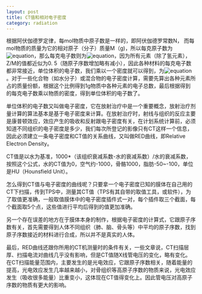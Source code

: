 ```yaml
---
layout: post
title: CT值和相对电子密度
category: radiation
---
```

根据阿伏伽德罗定律，每mol物质中原子数是一样的，即阿伏伽德罗常数N， 而每mol物质的质量为它的相对原子（分子）质量M（g)，所以每克原子数为![equation][1]，那么每克电子数则为![equation][2]，因为所有元素（除了氢元素），Z/M的值都近似为0.  5（随原子序数增加略有减小），因此各种材料的每克电子数都非常接近，单位体积的电子数，我们乘以一个密度就可以得到，为![equation][3]。对于一些化合物（如水分子）或混合物的电子密度计算，需要先算出各种元素所占的质量份额，根据这个比例得到1g物质中各种元素的电子总数，最后根据得到的每克电子数乘以物质的密度，得到单位体积的电子数了。   

单位体积的电子数又叫做电子密度，它在放射治疗中是一个重要概念，放射治疗剂量计算的算法基本是基于电子密度来计算。在放射治疗时，射线与组织的反应主要是康普顿效应，效应产生的吸收和反射跟电子密度有关，在计划系统计算前，必须知道不同组织的电子密度是多少，我们每次所登记的影像只有CT这样一个信息，因此必须建立一条电子密度和CT值的关系曲线，又叫做RED曲线，即Relative Electron Density。  

CT值是以水为基准，1000\*（该组织衰减系数-水的衰减系数）/水的衰减系数，按照这个公式，水的CT值为0，空气约-1000，骨骼1000，脂肪-50~-100，单位是HU（Hounsfield Unit）。  

怎么得到CT值与电子密度的曲线呢？只要拿一个电子密度已知的膜体在自己用的CT下扫描，传到TPS中，测量其CT值（TPS有其自带的取值工具，或软件），为了取值更准确，一般取值膜体中的电子密度插件式一对，每个插件取三个截面，每个截面取5个点，这些值进行平均后得到的值更加准确。  

另一个存在误差的地方在于膜体本身的制作，根据电子密度的计算式，它跟原子序数有关，首先需要得到人体不同组织（肺、脑、骨头等）中平均的原子序数，找到原子序数接近的材料进行合成，所以并不是真实的人体。  

最后，RED曲线还跟你所用的CT机测量时的条件有关，一些文章说，CT扫描层厚、扫描电流对曲线几乎没有影响，但是CT值随X线管电压的变化，略有变化。在CT扫描能量范围内，主要发生的是光电效应，它跟原子序数相关，随着能量的提高，光电效应发生几率越来越小，对骨组织等高原子序数的物质来说，光电效应发生（吸收很多能量）比重变小，这体现在CT值得变化上。因此管电压对高原子序数的物质有更大的影响。  

  [1]: http://latex.codecogs.com/gif.latex?\inline&space;\frac{N_{A}}{M_{A}} "atom number per gram"
  [2]: http://latex.codecogs.com/gif.latex?\inline&space;\frac{N_{A}}{M_{A}}Z "electron number per gram"
  [3]: http://latex.codecogs.com/gif.latex?\inline&space;\frac{N_{A}}{M_{A}}Z\rho "electron density"